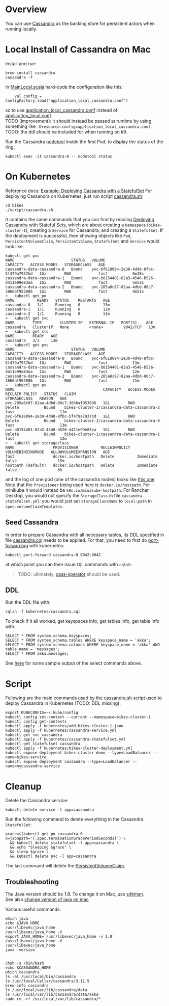 # Overview
You can use [Cassandra](http://cassandra.apache.org) as the backing store for persistent actors when running locally.

# Local Install of Cassandra on Mac
Install and run:
```
brew install cassandra
cassandra -f
```

In [MainLocal.scala](../src/main/scala/akka/sample/bikes/MainLocal.scala) hard-code the configuration like this:
```
    val config = ConfigFactory.load("application_local_cassandra.conf")
```
so to use [application_local_cassandra.conf](../src/main/resources/application_local_cassandra.conf)
instead of [application_local.conf](../src/main/resources/application_local.conf).  
TODO (improvement): it should instead be passed at runtime by using something like
`-Dresource.config=application_local_cassandra.conf`.  
TODO: the ddl should be included for when running on k9.

Run the Cassandra [nodetool](https://cwiki.apache.org/confluence/display/CASSANDRA2/NodeTool)
inside the first Pod, to display the status of the ring:
```
kubectl exec -it cassandra-0 -- nodetool status
```

# On Kubernetes
Reference docs: [Example: Deploying Cassandra with a StatefulSet](https://kubernetes.io/docs/tutorials/stateful-application/cassandra/)
For deploying Cassandra on Kubernetes, just run script [cassandra.sh](../scripts/cassandra.sh):
```
cd bikes
./script/cassandra.sh
```
It contains the same commands that you can find by reading
[Deploying Cassandra with Stateful Sets](https://kubernetes.io/docs/tutorials/stateful-application/cassandra/),
which are about creating a `Namespace` (`bikes-cluster-1`), creating a `Service` for Cassandra, and creating a
`StatefulSet`. If the deployment is successful, then showing objects like `Pod`, `PersistentVolumeClaim`, `PersistentVolume`,
`StatefulSet` and `Service` would look like:
```
kubectl get pvc
NAME                         STATUS   VOLUME                                     CAPACITY   ACCESS MODES   STORAGECLASS   AGE
cassandra-data-cassandra-0   Bound    pvc-6f618094-2e30-4d48-8fbc-5f479a7937bd   1Gi        RWO            fast           6m38s
cassandra-data-cassandra-1   Bound    pvc-b8154401-82a3-4546-b526-d411e99e83ea   1Gi        RWO            fast           5m52s
cassandra-data-cassandra-2   Bound    pvc-285a8c87-82aa-4dbd-86c7-3866af953886   1Gi        RWO            fast           4m51s
➜   kubectl get po
NAME          READY   STATUS    RESTARTS   AGE
cassandra-0   1/1     Running   0          13m
cassandra-1   1/1     Running   0          12m
cassandra-2   1/1     Running   0          11m
➜   kubectl get svc
NAME        TYPE        CLUSTER-IP   EXTERNAL-IP   PORT(S)    AGE
cassandra   ClusterIP   None         <none➜         9042/TCP   13m
➜   kubectl get sts
NAME        READY   AGE
cassandra   3/3     13m
➜   kubectl get pvc
NAME                         STATUS   VOLUME                                     CAPACITY   ACCESS MODES   STORAGECLASS   AGE
cassandra-data-cassandra-0   Bound    pvc-6f618094-2e30-4d48-8fbc-5f479a7937bd   1Gi        RWO            fast           13m
cassandra-data-cassandra-1   Bound    pvc-b8154401-82a3-4546-b526-d411e99e83ea   1Gi        RWO            fast           12m
cassandra-data-cassandra-2   Bound    pvc-285a8c87-82aa-4dbd-86c7-3866af953886   1Gi        RWO            fast           11m
➜   kubectl get pv
NAME                                       CAPACITY   ACCESS MODES   RECLAIM POLICY   STATUS   CLAIM                                        STORAGECLASS   REASON   AGE
pvc-285a8c87-82aa-4dbd-86c7-3866af953886   1Gi        RWO            Delete           Bound    bikes-cluster-1/cassandra-data-cassandra-2   fast                    11m
pvc-6f618094-2e30-4d48-8fbc-5f479a7937bd   1Gi        RWO            Delete           Bound    bikes-cluster-1/cassandra-data-cassandra-0   fast                    13m
pvc-b8154401-82a3-4546-b526-d411e99e83ea   1Gi        RWO            Delete           Bound    bikes-cluster-1/cassandra-data-cassandra-1   fast                    12m
➜   kubectl get storageclass
NAME                 PROVISIONER          RECLAIMPOLICY   VOLUMEBINDINGMODE   ALLOWVOLUMEEXPANSION   AGE
fast                 docker.io/hostpath   Delete          Immediate           false                  15m
hostpath (default)   docker.io/hostpath   Delete          Immediate           false                  8h
```
and the log of one pod (one of the cassandra nodes) looks like [this one](resources/cassandra-0.log.md).  
Note that the `Provisioner` being used here is `docker.io/hostpath`. For minikube it would instead be
`k8s.io/minikube-hostpath`. For Rancher Desktop, you would not specify the `StorageClass` in file
`cassandra-statefulset.yml`: you would just set `storageClassName` to `local-path` in `spec.volumeClaimTemplates`.

## Seed Cassandra
In order to prepare Cassandra with all necessary tables, its DDL specified in file [cassandra.cql](cassandra.cql)
needs to be applied. For that, you need to first do
[port-forwarding](https://kubernetes.io/docs/tasks/access-application-cluster/port-forward-access-application-cluster/)
with kubernetes:
```
kubectl port-forward cassandra-0 9042:9042
```
at which point you can then issue `CQL` commands with `cqlsh`:

> TODO: ultimately, [cass-operator](https://docs.datastax.com/en/cass-operator/doc/cass-operator/cassOperatorConnectToK8sFromOutsideCluster.html)
> should be used.

## DDL
Run the DDL file with:
```
cqlsh -f kubernetes/cassandra.cql
```
To check if it all worked, get keyspaces info, get tables info, get table info with:
```
SELECT * FROM system_schema.keyspaces;
SELECT * FROM system_schema.tables WHERE keyspace_name = 'akka';
SELECT * FROM system_schema.columns WHERE keyspace_name = 'akka' AND table_name = 'messages';
SELECT * FROM akka.messages;
```
See [here](cassandra_tables.md) for some sample output of the select commands above.

# Script
Following are the main commands used by the [cassandra.sh](../scripts/cassandra.sh)
script used to deploy Cassandra in Kubernetes (TODO: DDL missing):
```
export KUBECONFIG=~/.kube/config
kubectl config set-context --current --namespace=bikes-cluster-1
kubectl config get-contexts
kubectl apply -f kubernetes/add-bikes-cluster-1.json
kubectl apply -f kubernetes/cassandra-service.yml
kubectl get svc cassandra
kubectl apply -f kubernetes/cassandra-statefulset.yml
kubectl get statefulset cassandra
kubectl apply -f kubernetes/bikes-cluster-deployment.yml
kubectl expose deployment bikes-cluster-demo --type=LoadBalancer --name=bikes-service
kubectl expose deployment cassandra --type=LoadBalancer --name=mycassandra-service
```

# Cleanup
Delete the Cassandra service:
```
kubectl delete service -l app=cassandra
```

Run the following command to delete everything in the Cassandra `StatefulSet`:
```
grace=$(kubectl get po cassandra-0 -o=jsonpath='{.spec.terminationGracePeriodSeconds}') \
  && kubectl delete statefulset -l app=cassandra \
  && echo "Sleeping $grace" \
  && sleep $grace \
  && kubectl delete pvc -l app=cassandra
```

The last command will delete the
[PersistentVolumeClaim](https://kubernetes.io/docs/concepts/storage/persistent-volumes/#persistentvolumeclaims).


## Troubleshooting
The Java version should be 1.8. To change it on Mac, use [sdkman](https://sdkman.io/).  
See also [change version of java on mac](https://stackoverflow.com/questions/21964709/how-to-set-or-change-the-default-java-jdk-version-on-os-x)

Various useful commands:
```
which java
echo $JAVA_HOME
/usr/libexec/java_home
/usr/libexec/java_home -V
export JAVA_HOME=`/usr/libexec/java_home -v 1.8`
/usr/libexec/java_home -V
/usr/libexec/java_home
java -version


chsh -s /bin/bash
echo $CASSANDRA_HOME
which cassandra
ls -al /usr/local/bin/cassandra
ls /usr/local/Cellar/cassandra/3.11.5
brew info cassandra
ls /usr/local/var/lib/cassandra/data
ls /usr/local/var/lib/cassandra/data/akka
sudo rm -rf /usr/local/var/lib/cassandra/*
```

